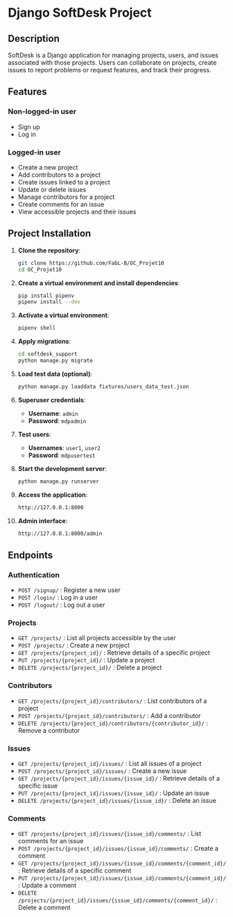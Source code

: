 # Django SoftDesk Project

## Description

SoftDesk is a Django application for managing projects, users, and issues associated with those projects. Users can collaborate on projects, create issues to report problems or request features, and track their progress.

## Features

### Non-logged-in user
- Sign up
- Log in

### Logged-in user
- Create a new project
- Add contributors to a project
- Create issues linked to a project
- Update or delete issues
- Manage contributors for a project
- Create comments for an issue
- View accessible projects and their issues

## Project Installation

1. **Clone the repository**:
    ```bash
    git clone https://github.com/FabL-B/OC_Projet10
    cd OC_Projet10
    ```

2. **Create a virtual environment and install dependencies**:
    ```bash
    pip install pipenv
    pipenv install --dev
    ```

3. **Activate a virtual environment**:
    ```bash
    pipenv shell
    ```

4. **Apply migrations**:
    ```bash
    cd softdesk_support
    python manage.py migrate
    ```

5. **Load test data (optional)**:
    ```bash
    python manage.py loaddata fixtures/users_data_test.json
    ```

6. **Superuser credentials**:
   - **Username**: `admin`
   - **Password**: `mdpadmin`

7. **Test users**:
   - **Usernames**: `user1`, `user2`
   - **Password**: `mdpusertest`

8. **Start the development server**:
    ```bash
    python manage.py runserver
    ```

9. **Access the application**:
    ```bash
    http://127.0.0.1:8000
    ```

10. **Admin interface**:
    ```bash
    http://127.0.0.1:8000/admin
    ```

## Endpoints

### Authentication
- `POST /signup/` : Register a new user
- `POST /login/` : Log in a user
- `POST /logout/` : Log out a user

### Projects
- `GET /projects/` : List all projects accessible by the user
- `POST /projects/` : Create a new project
- `GET /projects/{project_id}/` : Retrieve details of a specific project
- `PUT /projects/{project_id}/` : Update a project
- `DELETE /projects/{project_id}/` : Delete a project

### Contributors
- `GET /projects/{project_id}/contributors/` : List contributors of a project
- `POST /projects/{project_id}/contributors/` : Add a contributor
- `DELETE /projects/{project_id}/contributors/{contributor_id}/` : Remove a contributor

### Issues
- `GET /projects/{project_id}/issues/` : List all issues of a project
- `POST /projects/{project_id}/issues/` : Create a new issue
- `GET /projects/{project_id}/issues/{issue_id}/` : Retrieve details of a specific issue
- `PUT /projects/{project_id}/issues/{issue_id}/` : Update an issue
- `DELETE /projects/{project_id}/issues/{issue_id}/` : Delete an issue

### Comments
- `GET /projects/{project_id}/issues/{issue_id}/comments/` : List comments for an issue
- `POST /projects/{project_id}/issues/{issue_id}/comments/` : Create a comment
- `GET /projects/{project_id}/issues/{issue_id}/comments/{comment_id}/` : Retrieve details of a specific comment
- `PUT /projects/{project_id}/issues/{issue_id}/comments/{comment_id}/` : Update a comment
- `DELETE /projects/{project_id}/issues/{issue_id}/comments/{comment_id}/` : Delete a comment

